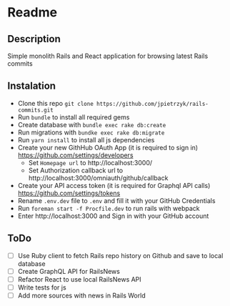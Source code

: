 # Readme

## Description

Simple monolith Rails and React application for browsing latest Rails commits

## Instalation

- Clone this repo `git clone https://github.com/jpietrzyk/rails-commits.git`
- Run `bundle` to install all required gems
- Create database with `bundle exec rake db:create`
- Run migrations with `bundke exec rake db:migrate`
- Run `yarn install` to install all js dependencies
- Create your new GithHub OAuth App (it is required to sign in) https://github.com/settings/developers
  - Set `Homepage url` to http://localhost:3000/
  - Set Authorization callback url to http://localhost:3000/omniauth/github/callback
- Create your API access token (it is required for Graphql API calls) https://github.com/settings/tokens
- Rename `.env.dev` file to `.env` and fill it with your GitHub Credentials
- Run `foreman start -f Procfile.dev` to run rails with webpack
- Enter http://localhost:3000 and Sign in with your GitHub account



## ToDo

- [ ] Use Ruby client to fetch Rails repo history on Github and save to local database
- [ ] Create GraphQL API for RailsNews
- [ ] Refactor React to use local RailsNews API
- [ ] Write tests for js
- [ ] Add more sources with news in Rails World
